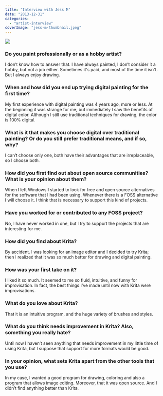 ```yaml
---
title: "Interview with Jess M"
date: "2013-12-31"
categories: 
  - "artist-interview"
coverImage: "jess-m-thumbnail.jpeg"
---
```


![](../images/mjornicon.png)

### Do you paint professionally or as a hobby artist?

I don’t know how to answer that. I have always painted, I don’t consider it a hobby, but not a job either. Sometimes it's paid, and most of the time it isn't. But I always enjoy drawing.

### When and how did you end up trying digital painting for the first time?

My first experience with digital painting was 4 years ago, more or less. At the beginning it was strange for me, but immediately I saw the benefits of digital color. Although I still use traditional techniques for drawing, the color is 100% digital.

### What is it that makes you choose digital over traditional painting? Or do you still prefer traditional means, and if so, why?

I can’t choose only one, both have their advantages that are irreplaceable, so I choose both.

### How did you first find out about open source communities? What is your opinion about them?

When I left Windows I started to look for free and open source alternatives for the software that I had been using. Whenever there is a FOSS alternative I will choose it. I think that is necessary to support this kind of projects.

### Have you worked for or contributed to any FOSS project?

No, I have never worked in one, but I try to support the projects that are interesting for me.

### How did you find about Krita?

By accident. I was looking for an image editor and I decided to try Krita; then I realized that it was so much better for drawing and digital painting.

### How was your first take on it?

I liked it so much. It seemed to me so fluid, intuitive, and funny for improvisation. In fact, the best things I've made until now with Krita were improvisations.

### What do you love about Krita?

That it is an intuitive program, and the huge variety of brushes and styles.

### What do you think needs improvement in Krita? Also, something you really hate?

Until now I haven’t seen anything that needs improvement in my little time of using Krita, but I suppose that support for more formats would be good.

### In your opinion, what sets Krita apart from the other tools that you use?

In my case, I wanted a good program for drawing, coloring and also a program that allows image editing. Moreover, that it was open source. And I didn’t find anything better than Krita.
